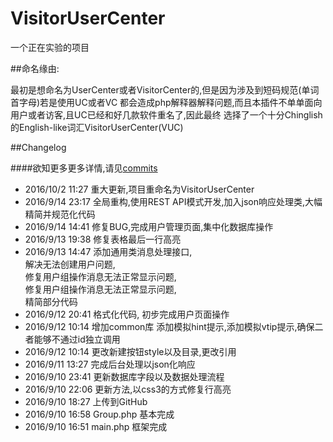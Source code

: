 # VisitorUserCenter

一个正在实验的项目

##命名缘由:

最初是想命名为UserCenter或者VisitorCenter的,但是因为涉及到短码规范(单词首字母)若是使用UC或者VC
都会造成php解释器解释问题,而且本插件不单单面向用户或者访客,且UC已经和好几款软件重名了,因此最终
选择了一个十分Chinglish的English-like词汇VisitorUserCenter(VUC)

##Changelog

####欲知更多更多详情,请见[commits](https://github.com/cxgreat2014/VisitorUserCenter/commits/master)

* 2016/10/2 11:27 重大更新,项目重命名为VisitorUserCenter
* 2016/9/14 23:17 全局重构,使用REST API模式开发,加入json响应处理类,大幅精简并规范化代码
* 2016/9/14 14:41 修复BUG,完成用户管理页面,集中化数据库操作
* 2016/9/13 19:38 修复表格最后一行高亮 
* 2016/9/13 14:47 添加通用类消息处理接口,<br>
                  解决无法创建用户问题,<br>
                  修复用户组操作消息无法正常显示问题,<br>
                  修复用户组操作消息无法正常显示问题,<br>
                  精简部分代码<br>
* 2016/9/12 20:41 格式化代码, 初步完成用户页面操作
* 2016/9/12 10:14 增加common库 添加模拟hint提示,添加模拟vtip提示,确保二者能够不通过id独立调用
* 2016/9/12 10:14 更改新建按钮style以及目录,更改引用
* 2016/9/11 13:27 完成后台处理以json化响应
* 2016/9/10 23:41 更新数据库字段以及数据处理流程
* 2016/9/10 22:06 更新方法,以css3的方式修复行高亮
* 2016/9/10 18:27 上传到GitHub
* 2016/9/10 16:58 Group.php	基本完成
* 2016/9/10 16:51 main.php	框架完成

